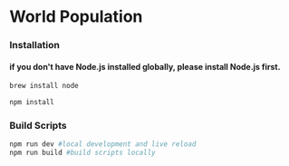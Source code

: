 # World Population


### Installation
#### if you don't have Node.js installed globally, please install Node.js first.

```sh
brew install node
```

```sh
npm install
```

### Build Scripts
```sh
npm run dev #local development and live reload
npm run build #build scripts locally
```
